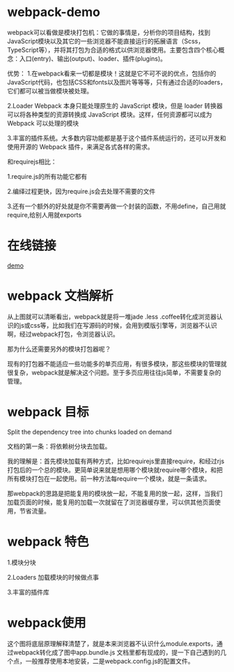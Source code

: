 # webpack-demo



webpack可以看做是模块打包机：它做的事情是，分析你的项目结构，找到JavaScript模块以及其它的一些浏览器不能直接运行的拓展语言（Scss，TypeScript等），并将其打包为合适的格式以供浏览器使用。主要包含四个核心概念：入口(entry)、输出(output)、loader、插件(plugins)。

优势：
1.在webpack看来一切都是模块！这就是它不可不说的优点，包括你的JavaScript代码，也包括CSS和fonts以及图片等等等，只有通过合适的loaders，它们都可以被当做模块被处理。

2.Loader
Webpack 本身只能处理原生的 JavaScript 模块，但是 loader 转换器可以将各种类型的资源转换成 JavaScript 模块。这样，任何资源都可以成为 Webpack 可以处理的模块

3.丰富的插件系统。大多数内容功能都是基于这个插件系统运行的，还可以开发和使用开源的 Webpack 插件，来满足各式各样的需求。

和requirejs相比：

1.require.js的所有功能它都有

2.编绎过程更快，因为require.js会去处理不需要的文件

3.还有一个额外的好处就是你不需要再做一个封装的函数，不用define，自己用就require,给别人用就exports


# 在线链接

[demo](https://freebreaker.github.io/webpack-demo/task-webpack.html)

# webpack 文档解析

从上图就可以清晰看出，webpack就是将一堆jade .less .coffee转化成浏览器认识的js或css等，比如我们在写源码的时候，会用到模版引擎等，浏览器不认识啊，经过webpack打包，令浏览器认识。

那为什么还需要另外的模块打包器呢？

现有的打包器不能适应一些功能多的单页应用，有很多模块，那这些模块的管理就很复杂，webpack就是解决这个问题。至于多页应用往往js简单，不需要复杂的管理。

# webpack 目标

Split the dependency tree into chunks loaded on demand

文档的第一条：将依赖树分块去加载。

我的理解是：首先模块加载有两种方式，比如requirejs里直接require，和经过rjs打包后的一个总的模块。更简单说来就是想用哪个模块就require哪个模块，和把所有模块打包在一起使用。前一种方法每require一个模块，就是一条请求。

那webpack的思路是把能复用的模块放一起，不能复用的放一起，这样，当我们加载页面的时候，能复用的加载一次就留在了浏览器缓存里，可以供其他页面使用，节省流量。


# webpack 特色

1.模块分块

2.Loaders 加载模块的时候做点事

3.丰富的插件库


# webpack使用


这个图将底层原理解释清楚了，就是本来浏览器不认识什么module.exports，通过webpack转化成了图中app.bundle.js
文档里都有现成的，提一下自己遇到的几个点，一般推荐使用本地安装，二是webpack.config.js的配置文件。













